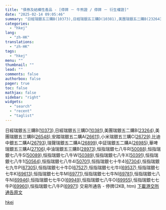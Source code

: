 ```yaml
---
title: "債券及結構性產品 - [停牌 － 牛熊證 / 停牌 － 衍生權證]"
date: "2025-02-14 09:05:46"
summary: "日經瑞銀五三購B(10373),日經瑞銀五三購D(10381),美團瑞銀五二購B(23264),美團..."
categories:
  - "hkej"
lang:
  - "zh-HK"
translations:
  - "zh-HK"
tags:
  - "hkej"
menu: ""
thumbnail: ""
lead: ""
comments: false
authorbox: false
pager: true
toc: false
mathjax: false
sidebar: "right"
widgets:
  - "search"
  - "recent"
  - "taglist"
---
```


日經瑞銀五三購B([10373](https://stock360.hkej.com/quotePlus/10373)),日經瑞銀五三購D([10381](https://stock360.hkej.com/quotePlus/10381)),美團瑞銀五二購B([23264](https://stock360.hkej.com/quotePlus/23264)),美團瑞銀五三購B([26548](https://stock360.hkej.com/quotePlus/26548)),安踏瑞銀五二購A([26611](https://stock360.hkej.com/quotePlus/26611)),小米瑞銀五三購C([26729](https://stock360.hkej.com/quotePlus/26729)),比迪中銀五二購A([26793](https://stock360.hkej.com/quotePlus/26793)),瑞聲瑞銀五二購A([26899](https://stock360.hkej.com/quotePlus/26899)),中証瑞銀五二購A([26985](https://stock360.hkej.com/quotePlus/26985)),華啤瑞銀五三購A([27106](https://stock360.hkej.com/quotePlus/27106)),中油瑞銀五三購B([28973](https://stock360.hkej.com/quotePlus/28973)),恒指瑞銀七八牛R([50088](https://stock360.hkej.com/quotePlus/50088)),恒指瑞銀七八牛S([50089](https://stock360.hkej.com/quotePlus/50089)),恒指瑞銀七八牛W([50389](https://stock360.hkej.com/quotePlus/50389)),恒指瑞銀七八牛X([50391](https://stock360.hkej.com/quotePlus/50391)),恒指瑞銀七八牛1([50564](https://stock360.hkej.com/quotePlus/50564)),恒指瑞銀七八牛4([50701](https://stock360.hkej.com/quotePlus/50701)),恒指瑞銀七十牛4([67304](https://stock360.hkej.com/quotePlus/67304)),恒指瑞銀七九牛P([67305](https://stock360.hkej.com/quotePlus/67305)),恒指瑞銀七十牛D([67527](https://stock360.hkej.com/quotePlus/67527)),恒指瑞銀七七牛I([69537](https://stock360.hkej.com/quotePlus/69537)),恒指瑞銀七七牛K([69613](https://stock360.hkej.com/quotePlus/69613)),恒指瑞銀七七牛M([69771](https://stock360.hkej.com/quotePlus/69771)),恒指瑞銀七七牛N([69781](https://stock360.hkej.com/quotePlus/69781)),恒指瑞銀七八牛N([69946](https://stock360.hkej.com/quotePlus/69946)),恒指瑞銀七七牛O([69949](https://stock360.hkej.com/quotePlus/69949)),恒指瑞銀七八牛O([69955](https://stock360.hkej.com/quotePlus/69955)),恒指瑞銀七七牛P([69960](https://stock360.hkej.com/quotePlus/69960)),恒指瑞銀七八牛P([69971](https://stock360.hkej.com/quotePlus/69971)) 交易所通告 - 停牌(2KB, htm)
[下載港交所通告原文](https://www.hkexnews.hk/listedco/listconews/sehk/2025/0214/2025021400054_c.htm)

[hkej](https://www2.hkej.com/instantnews/hkex/article/3999479/%E5%82%B5%E5%88%B8%E5%8F%8A%E7%B5%90%E6%A7%8B%E6%80%A7%E7%94%A2%E5%93%81+-+%5B%E5%81%9C%E7%89%8C+%EF%BC%8D+%E7%89%9B%E7%86%8A%E8%AD%89+-+%E5%81%9C%E7%89%8C+%EF%BC%8D+%E8%A1%8D%E7%94%9F%E6%AC%8A%E8%AD%89%5D)
